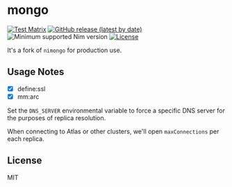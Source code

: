 # mongo

[![Test Matrix](https://github.com/disruptek/mongo/workflows/CI/badge.svg)](https://github.com/disruptek/mongo/actions?query=workflow%3ACI)
[![GitHub release (latest by date)](https://img.shields.io/github/v/release/disruptek/mongo?style=flat)](https://github.com/disruptek/mongo/releases/latest)
![Minimum supported Nim version](https://img.shields.io/badge/nim-1.9.1%2B-informational?style=flat&logo=nim)
[![License](https://img.shields.io/github/license/disruptek/mongo?style=flat)](#license)

It's a fork of `nimongo` for production use.

## Usage Notes

- [x] define:ssl
- [x] mm:arc

Set the `DNS_SERVER` environmental variable to force a specific DNS server
for the purposes of replica resolution.

When connecting to Atlas or other clusters, we'll open `maxConnections` per
each replica.

## License
MIT
